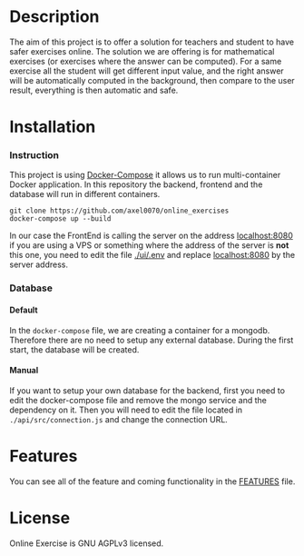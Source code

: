 # Description

The aim of this project is to offer a solution for teachers and student to have safer exercises online. The solution we are offering is for mathematical exercises (or exercises where the answer can be computed). For a same exercise all the student will get different input value, and the right answer will be automatically computed in the background, then compare to the user result, everything is then automatic and safe.

# Installation

### Instruction

This project is using [Docker-Compose](https://docs.docker.com/compose/) it allows us to run multi-container Docker application. In this repository the backend, frontend and the database will run in different containers.

```
git clone https://github.com/axel0070/online_exercises
docker-compose up --build
```

In our case the FrontEnd is calling the server on the address [localhost:8080](http://localhost:8080/) if you are using a VPS or something where the address of the server is **not** this one, you need to edit the file [./ui/.env](https://github.com/axel0070/online_exercises/blob/master/ui/.env) and replace [localhost:8080](http://localhost:8080/) by the server address.

### Database

#### Default
In the `docker-compose` file, we are creating a container for a mongodb. Therefore there are no need to setup any external database. During the first start, the database will be created.

#### Manual
If you want to setup your own database for the backend, first you need to edit the docker-compose file and remove the mongo service and the dependency on it. Then you will need to edit the file located in `./api/src/connection.js` and change the connection URL.

# Features
You can see all of the feature and coming functionality in the [FEATURES](https://github.com/axel0070/online_exercises/blob/master/FEATURES.md) file.

# License
Online Exercise is GNU AGPLv3 licensed.
